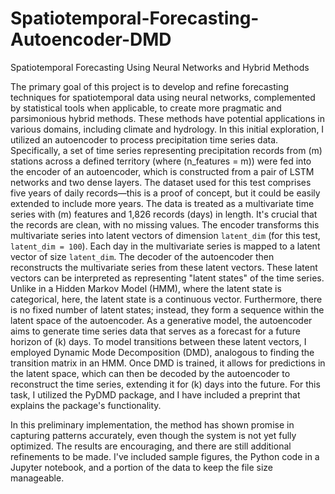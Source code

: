 # Spatiotemporal-Forecasting-Autoencoder-DMD
Spatiotemporal Forecasting Using Neural Networks and Hybrid Methods

The primary goal of this project is to develop and refine forecasting techniques for spatiotemporal data using neural networks, complemented by statistical tools when applicable, to create more pragmatic and parsimonious hybrid methods. These methods have potential applications in various domains, including climate and hydrology.
In this initial exploration, I utilized an autoencoder to process precipitation time series data. Specifically, a set of time series representing precipitation records from \(m\) stations across a defined territory (where \(n\_features = m\)) were fed into the encoder of an autoencoder, which is constructed from a pair of LSTM networks and two dense layers. The dataset used for this test comprises five years of daily records—this is a proof of concept, but it could be easily extended to include more years. The data is treated as a multivariate time series with \(m\) features and 1,826 records (days) in length. It's crucial that the records are clean, with no missing values.
The encoder transforms this multivariate series into latent vectors of dimension `latent_dim` (for this test, `latent_dim = 100`). Each day in the multivariate series is mapped to a latent vector of size `latent_dim`. The decoder of the autoencoder then reconstructs the multivariate series from these latent vectors.
These latent vectors can be interpreted as representing "latent states" of the time series. Unlike in a Hidden Markov Model (HMM), where the latent state is categorical, here, the latent state is a continuous vector. Furthermore, there is no fixed number of latent states; instead, they form a sequence within the latent space of the autoencoder. As a generative model, the autoencoder aims to generate time series data that serves as a forecast for a future horizon of \(k\) days.
To model transitions between these latent vectors, I employed Dynamic Mode Decomposition (DMD), analogous to finding the transition matrix in an HMM. Once DMD is trained, it allows for predictions in the latent space, which can then be decoded by the autoencoder to reconstruct the time series, extending it for \(k\) days into the future. For this task, I utilized the PyDMD package, and I have included a preprint that explains the package's functionality.

In this preliminary implementation, the method has shown promise in capturing patterns accurately, even though the system is not yet fully optimized. The results are encouraging, and there are still additional refinements to be made. 
I've included sample figures, the Python code in a Jupyter notebook, and a portion of the data to keep the file size manageable.



